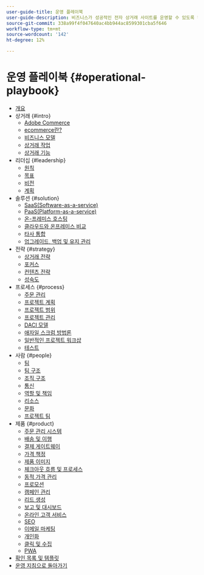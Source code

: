 ```yaml
---
user-guide-title: 운영 플레이북
user-guide-description: 비즈니스가 성공적인 전자 상거래 사이트를 운영할 수 있도록 하는 방법에 대해 알아봅니다.
source-git-commit: 338a99f4f047640ac4bb944ac8599301cba5f646
workflow-type: tm+mt
source-wordcount: '142'
ht-degree: 12%

---
```



# 운영 플레이북 {#operational-playbook}

- [개요](overview.md)
- 상거래 {#intro}
   - [Adobe Commerce](intro/commerce.md)
   - [ecommerce란?](intro/ecommerce.md)
   - [비즈니스 모델](intro/business-model.md)
   - [상거래 작업](intro/operations.md)
   - [상거래 기능](intro/features.md)
- 리더십 {#leadership}
   - [원칙](leadership/principles.md)
   - [목표](leadership/goals.md)
   - [비전](leadership/vision.md)
   - [계획](leadership/planning.md)
- 솔루션 {#solution}
   - [SaaS(Software-as-a-service)](solution/software-service.md)
   - [PaaS(Platform-as-a-service)](solution/platform-service.md)
   - [온-프레미스 호스팅](solution/on-premises.md)
   - [클라우드와 온프레미스 비교](solution/hosting-comparison.md)
   - [타사 통합](solution/integrations.md)
   - [업그레이드, 백업 및 유지 관리](solution/maintenance.md)
- 전략 {#strategy}
   - [상거래 전략](strategy/commerce.md)
   - [포커스](strategy/focus.md)
   - [컨텐츠 전략](strategy/content.md)
   - [성숙도](strategy/maturity.md)
- 프로세스 {#process}
   - [주문 관리](process/order-management.md)
   - [프로젝트 계획](process/project-plan.md)
   - [프로젝트 범위](process/project-scope.md)
   - [프로젝트 관리](process/project-management.md)
   - [DACI 모델](process/project-management-framework.md)
   - [애자일 스크럼 방법론](process/agile-scrum.md)
   - [일반적인 프로젝트 워크샵](process/project-workshops.md)
   - [테스트](process/testing.md)
- 사람 {#people}
   - [팀](people/teams.md)
   - [팀 구조](people/team-structure.md)
   - [조직 구조](people/organizational-structure.md)
   - [통신](people/communication.md)
   - [역할 및 책임](people/roles-responsibilities.md)
   - [리소스](people/resources.md)
   - [문화](people/culture.md)
   - [프로젝트 팀](people/project-teams.md)
- 제품 {#product}
   - [주문 관리 시스템](product/order-management-systems.md)
   - [배송 및 이행](product/shipping-fulfillment.md)
   - [결제 게이트웨이](product/payment-gateways.md)
   - [가격 책정](product/pricing.md)
   - [제품 이미지](product/images.md)
   - [체크아웃 흐름 및 프로세스](product/checkout.md)
   - [동적 가격 관리](product/dynamic-pricing.md)
   - [프로모션](product/promotions.md)
   - [캠페인 관리](product/campaign-management.md)
   - [리드 생성](product/lead-generation.md)
   - [보고 및 대시보드](product/reporting.md)
   - [온라인 고객 서비스](product/customer-service.md)
   - [SEO](product/search-engine-optimization.md)
   - [이메일 마케팅](product/marketing.md)
   - [개인화](product/personalization.md)
   - [클릭 및 수집](product/click-collect.md)
   - [PWA](product/progressive-web-app.md)
- [확인 목록 및 템플릿](checklists-templates/home.md)
- [운영 지침으로 돌아가기](https://experienceleague.adobe.com/docs/commerce-operations/operational-guides/home.html)
